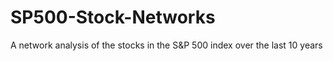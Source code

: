 # SP500-Stock-Networks
A network analysis of the stocks in the S&amp;P 500 index over the last 10 years
